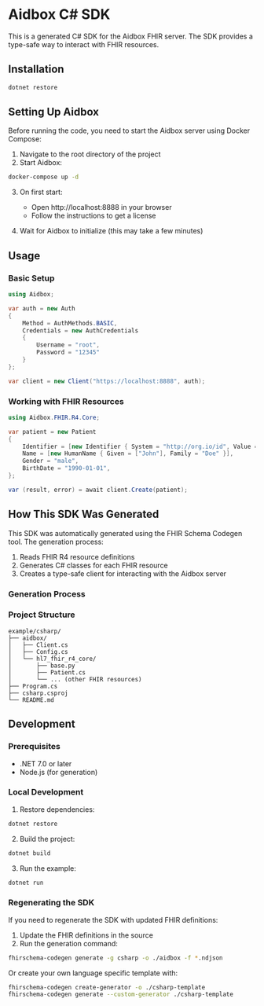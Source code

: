 # Aidbox C# SDK

This is a generated C# SDK for the Aidbox FHIR server. The SDK provides a type-safe way to interact with FHIR resources.

## Installation

```bash
dotnet restore
```

## Setting Up Aidbox

Before running the code, you need to start the Aidbox server using Docker Compose:

1. Navigate to the root directory of the project
2. Start Aidbox:
```bash
docker-compose up -d
```

3. On first start:
   - Open http://localhost:8888 in your browser
   - Follow the instructions to get a license

4. Wait for Aidbox to initialize (this may take a few minutes)

## Usage

### Basic Setup

```csharp
using Aidbox;

var auth = new Auth
{
    Method = AuthMethods.BASIC,
    Credentials = new AuthCredentials
    {
        Username = "root",
        Password = "12345"
    }
};

var client = new Client("https://localhost:8888", auth);
```

### Working with FHIR Resources

```csharp
using Aidbox.FHIR.R4.Core;

var patient = new Patient
{
    Identifier = [new Identifier { System = "http://org.io/id", Value = "0000-0000" }],
    Name = [new HumanName { Given = ["John"], Family = "Doe" }],
    Gender = "male",
    BirthDate = "1990-01-01",
};

var (result, error) = await client.Create(patient);
```

## How This SDK Was Generated

This SDK was automatically generated using the FHIR Schema Codegen tool. The generation process:

1. Reads FHIR R4 resource definitions
2. Generates C# classes for each FHIR resource
3. Creates a type-safe client for interacting with the Aidbox server

### Generation Process



### Project Structure

```
example/csharp/
├── aidbox/
│   ├── Client.cs
│   ├── Config.cs
│   └── hl7_fhir_r4_core/
│       ├── base.py
│       ├── Patient.cs
│       └── ... (other FHIR resources)
├── Program.cs
├── csharp.csproj
└── README.md
```

## Development

### Prerequisites

- .NET 7.0 or later
- Node.js (for generation)

### Local Development

1. Restore dependencies:
```bash
dotnet restore
```

2. Build the project:
```bash
dotnet build
```

3. Run the example:
```bash
dotnet run
```

### Regenerating the SDK

If you need to regenerate the SDK with updated FHIR definitions:

1. Update the FHIR definitions in the source
2. Run the generation command:

```bash
fhirschema-codegen generate -g csharp -o ./aidbox -f *.ndjson
```

Or create your own language specific template with:

```bash
fhirschema-codegen create-generator -o ./csharp-template
fhirschema-codegen generate --custom-generator ./csharp-template
```
<!-- --custom-generator ./csharp-template hide build inside the template project -->
<!-- --custom-generator ./csharp-template show here the ability to use other fhir versions -->